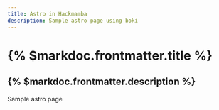 ```yaml
---
title: Astro in Hackmamba
description: Sample astro page using boki
---
```


# {% $markdoc.frontmatter.title %}

## {% $markdoc.frontmatter.description %}

Sample astro page
